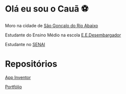 # Olá eu sou o Cauã ⚽
Moro na cidade de [São Gonçalo do Rio Abaixo](https://goo.gl/maps/etERcqnJXW8XkgFT6)

Estudante do Ensino Médio na escola [E.E.Desembargador](https://goo.gl/maps/8L2dLtUFw6QAYGhD9)

Estudante no [SENAI](https://goo.gl/maps/8DCLBwCKCp5WEHwx6)

# Repositórios
[App Inventor](https://github.com/caualcruz/MEUS_PROJETOS_APPINVENTOR/tree/main/Assets)

[Portfólio](https://github.com/caualcruz/PORTFOLIO_SITE_CAUACRUZ)

